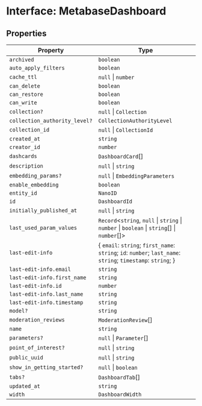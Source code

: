 # Interface: MetabaseDashboard

## Properties

| Property | Type |
| ------ | ------ |
| <a id="archived"></a> `archived` | `boolean` |
| <a id="auto_apply_filters"></a> `auto_apply_filters` | `boolean` |
| <a id="cache_ttl"></a> `cache_ttl` | `null` \| `number` |
| <a id="can_delete"></a> `can_delete` | `boolean` |
| <a id="can_restore"></a> `can_restore` | `boolean` |
| <a id="can_write"></a> `can_write` | `boolean` |
| <a id="collection"></a> `collection?` | `null` \| `Collection` |
| <a id="collection_authority_level"></a> `collection_authority_level?` | `CollectionAuthorityLevel` |
| <a id="collection_id"></a> `collection_id` | `null` \| `CollectionId` |
| <a id="created_at"></a> `created_at` | `string` |
| <a id="creator_id"></a> `creator_id` | `number` |
| <a id="dashcards"></a> `dashcards` | `DashboardCard`[] |
| <a id="description"></a> `description` | `null` \| `string` |
| <a id="embedding_params"></a> `embedding_params?` | `null` \| `EmbeddingParameters` |
| <a id="enable_embedding"></a> `enable_embedding` | `boolean` |
| <a id="entity_id"></a> `entity_id` | `NanoID` |
| <a id="id"></a> `id` | `DashboardId` |
| <a id="initially_published_at"></a> `initially_published_at` | `null` \| `string` |
| <a id="last_used_param_values"></a> `last_used_param_values` | `Record`\<`string`, `null` \| `string` \| `number` \| `boolean` \| `string`[] \| `number`[]\> |
| <a id="last-edit-info"></a> `last-edit-info` | \{ `email`: `string`; `first_name`: `string`; `id`: `number`; `last_name`: `string`; `timestamp`: `string`; \} |
| `last-edit-info.email` | `string` |
| `last-edit-info.first_name` | `string` |
| `last-edit-info.id` | `number` |
| `last-edit-info.last_name` | `string` |
| `last-edit-info.timestamp` | `string` |
| <a id="model"></a> `model?` | `string` |
| <a id="moderation_reviews"></a> `moderation_reviews` | `ModerationReview`[] |
| <a id="name"></a> `name` | `string` |
| <a id="parameters"></a> `parameters?` | `null` \| `Parameter`[] |
| <a id="point_of_interest"></a> `point_of_interest?` | `null` \| `string` |
| <a id="public_uuid"></a> `public_uuid` | `null` \| `string` |
| <a id="show_in_getting_started"></a> `show_in_getting_started?` | `null` \| `boolean` |
| <a id="tabs"></a> `tabs?` | `DashboardTab`[] |
| <a id="updated_at"></a> `updated_at` | `string` |
| <a id="width"></a> `width` | `DashboardWidth` |
